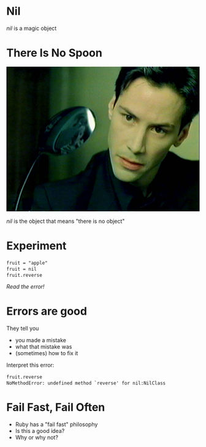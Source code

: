 # Nil

*nil* is a magic object

# There Is No Spoon

![](spoon.jpg)

*nil* is the object that means "there is no object"

# Experiment

    fruit = "apple"
    fruit = nil
    fruit.reverse

*Read the error!*

# Errors are good

They tell you

* you made a mistake
* what that mistake was
* (sometimes) how to fix it

Interpret this error:

    fruit.reverse
    NoMethodError: undefined method `reverse' for nil:NilClass

# Fail Fast, Fail Often

* Ruby has a "fail fast" philosophy
* Is this a good idea?
* Why or why not?


